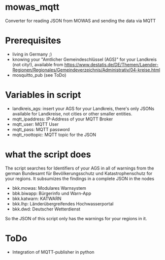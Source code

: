 # mowas_mqtt
Converter for reading JSON from MOWAS and sending the data via MQTT

# Prerequisites
* living in Germany ;)
* knowing your "Amtlicher Gemeindeschlüssel (AGS)" for your Landkreis (not city!), available from https://www.destatis.de/DE/Themen/Laender-Regionen/Regionales/Gemeindeverzeichnis/Administrativ/04-kreise.html
* mosquitto_pub (see ToDo)

# Variables in script
* landkreis_ags: insert your AGS for your Landkreis, there's only JSONs available for Landkreise, not cities or other smaller entities.
* mqtt_ipaddress: IP-Address of your MQTT Broker
* mqtt_user: MQTT User
* mqtt_pass: MQTT password
* mqtt_roottopic: MQTT topic for the JSON 

# what the script does
The script searches for Identifiers of your AGS in all of warnings from the german Bundesamt für Bevölkerungsschutz und Katastrophenschutz for your regions.
It subsumizes the findings in a complete JSON in the nodes
* bkk.mowas: Modulares Warnsystem
* bbk.biwapp: Bürgerinfo und Warn-App
* bkk.katwarn: KATWARN
* bkk.lhp: Länderübergreifendes Hochwasserportal
* bkk.dwd: Deutscher Wetterdienst

So the JSON of this script only has the warnings for your regions in it.

# ToDo
* Integration of MQTT-publisher in python
